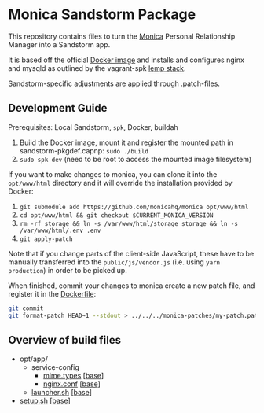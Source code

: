 # Monica Sandstorm Package

This repository contains files to turn the [Monica](https://github.com/monicahq/monica) Personal Relationship Manager into a Sandstorm app.

It is based off the official [Docker image](hub.docker.com/_/monica) and installs and configures nginx and mysqld as outlined by the vagrant-spk [lemp stack](https://github.com/sandstorm-io/vagrant-spk/tree/master/stacks/lemp).

Sandstorm-specific adjustments are applied through .patch-files.

## Development Guide

Prerequisites: Local Sandstorm, `spk`, Docker, buildah

 1. Build the Docker image, mount it and register the mounted path in sandstorm-pkgdef.capnp: `sudo ./build`
 2. `sudo spk dev` (need to be root to access the mounted image filesystem)

If you want to make changes to monica, you can clone it into the `opt/www/html` directory and it will override the installation provided by Docker:

 1. `git submodule add https://github.com/monicahq/monica opt/www/html`
 1. `cd opt/www/html && git checkout $CURRENT_MONICA_VERSION`
 2. `rm -rf storage && ln -s /var/www/html/storage storage && ln -s /var/www/html/.env .env`
 3. `git apply-patch`

Note that if you change parts of the client-side JavaScript, these have to be manually transferred into the `public/js/vendor.js` (i.e. using `yarn production`) in order to be picked up.

When finished, commit your changes to monica create a new patch file, and register it in the [Dockerfile](Dockerfile):

```bash
git commit
git format-patch HEAD~1 --stdout > ../../../monica-patches/my-patch.patch
```

## Overview of build files

 - opt/app/
   - service-config
     - [mime.types](opt/app/service-config/mime.types) [[base](https://github.com/sandstorm-io/vagrant-spk/blob/master/stacks/lemp/service-config/mime.types)]
     - [nginx.conf](opt/app/service-config/nginx.conf) [[base](https://github.com/sandstorm-io/vagrant-spk/blob/master/stacks/lemp/service-config/nginx.conf)]
   - [launcher.sh](opt/app/launcher.sh) [[base](https://github.com/sandstorm-io/vagrant-spk/blob/master/stacks/lemp/launcher.sh)]
 - [setup.sh](setup.sh) [[base](https://github.com/sandstorm-io/vagrant-spk/blob/master/stacks/lemp/setup.sh)]
